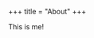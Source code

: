 +++
title = "About"
+++

This is me!

<!--{{% fluid_img class="pure-u-1-1" src="/img/apple-touch-icon.png"%}}-->


